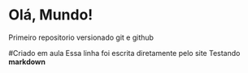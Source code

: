 # Olá, Mundo!
Primeiro repositorio versionado git e github

#Criado em aula
Essa linha foi escrita diretamente pelo site
Testando **markdown**

